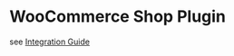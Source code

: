 # WooCommerce Shop Plugin
see [Integration Guide](https://docs.getneteurope.com/PaymentPageSolutions_SP_Integration.html#PaymentPageSolutions_SP_WooCommerce_Integration)
